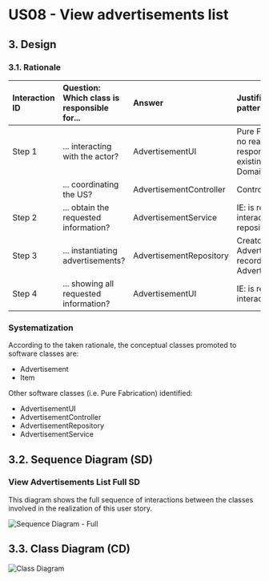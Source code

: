 # US08 - View advertisements list

## 3. Design

### 3.1. Rationale

| Interaction ID | Question: Which class is responsible for... | Answer                  | Justification (with patterns)                                                                                 |
|:---------------|:--------------------------------------------|:------------------------|:--------------------------------------------------------------------------------------------------------------|
| Step 1         | ... interacting with the actor?             | AdvertisementUI         | Pure Fabrication: there is no reason to assign this responsibility to any existing class in the Domain Model. |
|                | ... coordinating the US?                    | AdvertisementController | Controller                                                                                                    |
| Step 2         | ... obtain the requested information?       | AdvertisementService    | IE: is responsible for interactions with the repository.                                                      |
| Step 3         | ... instantiating advertisements?           | AdvertisementRepository | Creator (Rule 2): AdvertisementRepository records instances of Advertisement.                                 |
| Step 4         | ... showing all requested information?      | AdvertisementUI         | IE: is responsible for user interactions.                                                                     |

### Systematization ##

According to the taken rationale, the conceptual classes promoted to software classes are:

* Advertisement
* Item

Other software classes (i.e. Pure Fabrication) identified:

* AdvertisementUI
* AdvertisementController
* AdvertisementRepository
* AdvertisementService

## 3.2. Sequence Diagram (SD)

### View Advertisements List Full SD

This diagram shows the full sequence of interactions between the classes involved in the realization of this user story.

![Sequence Diagram - Full](C:\Users\lm_rs\Documents\GitHub\ComeAndGet\Docs\US08\03-design\US08-SD.svg)


## 3.3. Class Diagram (CD)

![Class Diagram](C:\Users\lm_rs\Documents\GitHub\ComeAndGet\Docs\US08\03-design\US08-CD.svg)